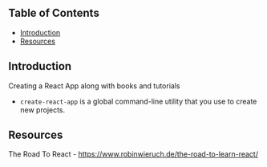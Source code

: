 ## Table of Contents

- [Introduction](#updating-to-new-releases)
- [Resources](#sending-feedback)

## Introduction

Creating a React App along with books and tutorials

* `create-react-app` is a global command-line utility that you use to create new projects.


## Resources

The Road To React - https://www.robinwieruch.de/the-road-to-learn-react/



